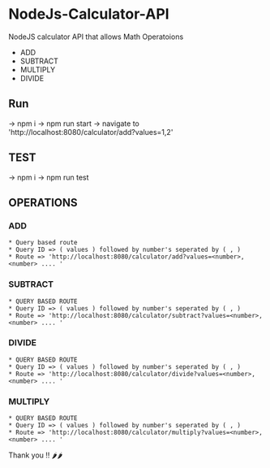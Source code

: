 # NodeJs-Calculator-API
NodeJS calculator API that allows
  Math Operatoions
   * ADD 
   * SUBTRACT
   * MULTIPLY
   * DIVIDE
   
## Run
  
  -> npm i 
  -> npm run start 
  -> navigate to 'http://localhost:8080/calculator/add?values=1,2'
  
## TEST

  -> npm i 
  -> npm run test
  

## OPERATIONS
  
  ### ADD
    
    * Query based route
    * Query ID => ( values ) followed by number's seperated by ( , )
    * Route => 'http://localhost:8080/calculator/add?values=<number>,<number> .... '
    
    
 ### SUBTRACT
    
    * QUERY BASED ROUTE
    * Query ID => ( values ) followed by number's seperated by ( , )
    * Route => 'http://localhost:8080/calculator/subtract?values=<number>,<number> .... '
    
    
 ### DIVIDE
    
    * QUERY BASED ROUTE
    * Query ID => ( values ) followed by number's seperated by ( , )
    * Route => 'http://localhost:8080/calculator/divide?values=<number>,<number> .... '
    
    
 ### MULTIPLY
    
    * QUERY BASED ROUTE
    * Query ID => ( values ) followed by number's seperated by ( , )
    * Route => 'http://localhost:8080/calculator/multiply?values=<number>,<number> .... '


Thank you !! 🌶️🌶️
